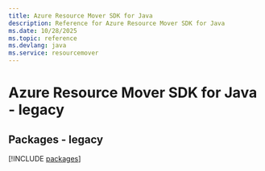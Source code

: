 ```yaml
---
title: Azure Resource Mover SDK for Java
description: Reference for Azure Resource Mover SDK for Java
ms.date: 10/28/2025
ms.topic: reference
ms.devlang: java
ms.service: resourcemover
---
```

# Azure Resource Mover SDK for Java - legacy
## Packages - legacy
[!INCLUDE [packages](resource-mover-index.md)]